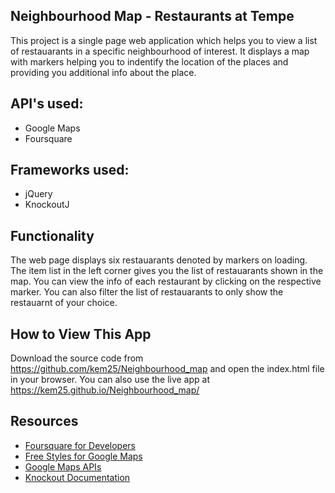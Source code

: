## Neighbourhood Map - Restaurants at Tempe
This project is a single page web application which helps you to view a list of restauarants in a specific neighbourhood of interest. It displays a map with markers helping you to indentify the location of the places and providing you additional info about the place.

## API's used:
 
 * Google Maps
 * Foursquare

## Frameworks used:
 * jQuery
 * KnockoutJ

## Functionality
The web page displays six restauarants denoted by markers on loading. The item list in the left corner gives you the list of restauarants shown in the map. You can view the info of each restaurant by clicking on the respective marker. You can also filter the list of restauarants to only show the restauarnt of your choice.

## How to View This App
Download the source code from https://github.com/kem25/Neighbourhood_map and open the index.html file in your browser. You can also use the live app at https://kem25.github.io/Neighbourhood_map/

## Resources
* [Foursquare for Developers](https://developer.foursquare.com/)
* [Free Styles for Google Maps](https://snazzymaps.com/)
* [Google Maps APIs](https://developers.google.com/maps/)
* [Knockout Documentation](http://knockoutjs.com/documentation/introduction.html)

